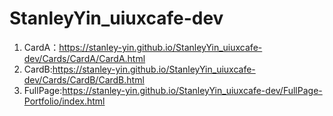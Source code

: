 ﻿# StanleyYin_uiuxcafe-dev


1. CardA：https://stanley-yin.github.io/StanleyYin_uiuxcafe-dev/Cards/CardA/CardA.html
2. CardB:https://stanley-yin.github.io/StanleyYin_uiuxcafe-dev/Cards/CardB/CardB.html
3. FullPage:https://stanley-yin.github.io/StanleyYin_uiuxcafe-dev/FullPage-Portfolio/index.html
